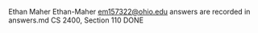 Ethan Maher
Ethan-Maher
em157322@ohio.edu
answers are recorded in answers.md
CS 2400, Section 110
DONE
